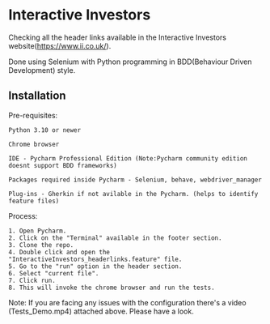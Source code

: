 
# Interactive Investors

Checking all the header links available in the Interactive Investors website(https://www.ii.co.uk/).

Done using Selenium with Python programming in BDD(Behaviour Driven Development) style.






## Installation

 Pre-requisites:

    Python 3.10 or newer

    Chrome browser

    IDE - Pycharm Professional Edition (Note:Pycharm community edition doesnt support BDD frameworks)

    Packages required inside Pycharm - Selenium, behave, webdriver_manager

    Plug-ins - Gherkin if not avilable in the Pycharm. (helps to identify feature files)



Process:

    1. Open Pycharm.
    2. Click on the "Terminal" available in the footer section. 
    3. Clone the repo.
    4. Double click and open the "InteractiveInvestors_headerlinks.feature" file.
    5. Go to the "run" option in the header section.
    6. Select "current file".
    7. Click run.
    8. This will invoke the chrome browser and run the tests.
    

 Note: If you are facing any issues with the configuration there's a video (Tests_Demo.mp4) attached above. Please have a look.


    
